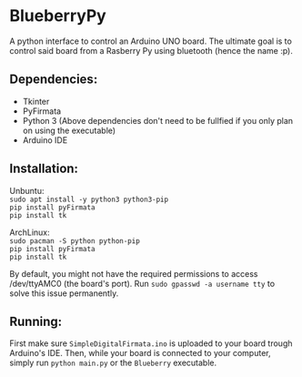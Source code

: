 # BlueberryPy
A python interface to control an Arduino UNO board. The ultimate goal is to control said board from a Rasberry Py using bluetooth (hence the name :p).

## Dependencies:
- Tkinter
- PyFirmata
- Python 3
(Above dependencies don't need to be fullfied if you only plan on using the executable)
- Arduino IDE

## Installation:

Unbuntu:
\
```sudo apt install -y python3 python3-pip```
\
```pip install pyFirmata```
\
```pip install tk```

ArchLinux:
\
```sudo pacman -S python python-pip```
\
```pip install pyFirmata```
\
```pip install tk```

By default, you might not have the required permissions to access /dev/ttyAMC0 (the board's port).
Run ```sudo gpasswd -a username tty``` to solve this issue permanently.

## Running:
First make sure ```SimpleDigitalFirmata.ino``` is uploaded to your board trough Arduino's IDE.
Then, while your board is connected to your computer, simply run ```python main.py``` or the ```Blueberry``` executable.

